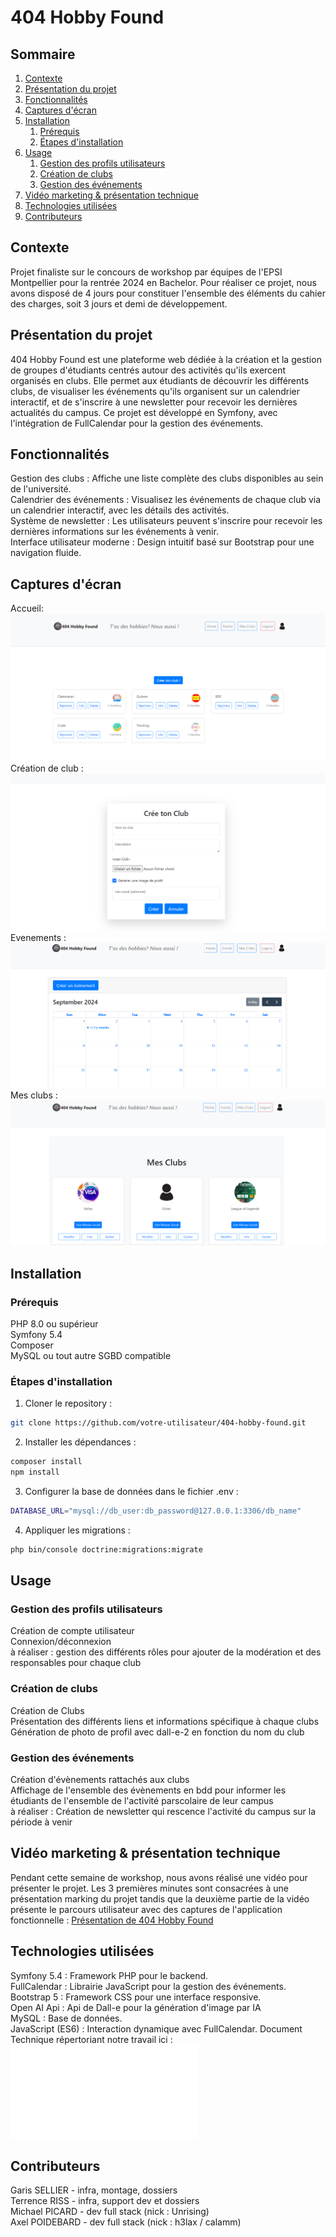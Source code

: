 # 404 Hobby Found

## Sommaire
1. [Contexte](#contexte)
2. [Présentation du projet](#présentation-du-projet)
3. [Fonctionnalités](#fonctionnalités)
4. [Captures d'écran](#captures-décran)
5. [Installation](#installation)
   1. [Prérequis](#prérequis)
   2. [Étapes d'installation](#étapes-dinstallation)
6. [Usage](#usage)
   1. [Gestion des profils utilisateurs](#gestion-des-profils-utilisateurs)
   2. [Création de clubs](#création-de-clubs)
   3. [Gestion des événements](#gestion-des-événements)
7. [Vidéo marketing & présentation technique](#vidéo-marketing--présentation-technique)
8. [Technologies utilisées](#technologies-utilisées)
9. [Contributeurs](#contributeurs)

## Contexte
Projet finaliste sur le concours de workshop par équipes de l'EPSI Montpellier pour la rentrée 2024 en Bachelor. Pour réaliser ce projet, nous avons disposé de 4 jours pour constituer l'ensemble des éléments du cahier des charges, soit 3 jours et demi de développement. 

## Présentation du projet
404 Hobby Found est une plateforme web dédiée à la création et la gestion de groupes d'étudiants centrés autour des activités qu'ils exercent organisés en clubs. Elle permet aux étudiants de découvrir les différents clubs, de visualiser les événements qu'ils organisent sur un calendrier interactif, et de s'inscrire à une newsletter pour recevoir les dernières actualités du campus. Ce projet est développé en Symfony, avec l'intégration de FullCalendar pour la gestion des événements.

## Fonctionnalités
Gestion des clubs : Affiche une liste complète des clubs disponibles au sein de l'université.<br>
Calendrier des événements : Visualisez les événements de chaque club via un calendrier interactif, avec les détails des activités.<br>
Système de newsletter : Les utilisateurs peuvent s'inscrire pour recevoir les dernières informations sur les événements à venir.<br>
Interface utilisateur moderne : Design intuitif basé sur Bootstrap pour une navigation fluide.

## Captures d'écran
Accueil:<br>
![Accueil](public/img/captures/Accueil.PNG)<br>
Création de club : <br>
![Création de club](public/img/captures/Crea_club.PNG)<br>
Evenements : <br>
![Evenements](public/img/captures/Evenements.PNG)<br>
Mes clubs :<br>
![Mes clubs](public/img/captures/Mes_clubs.PNG)

## Installation
### Prérequis
PHP 8.0 ou supérieur<br>
Symfony 5.4<br>
Composer<br>
MySQL ou tout autre SGBD compatible
### Étapes d'installation
1. Cloner le repository : 
```bash
git clone https://github.com/votre-utilisateur/404-hobby-found.git
```
2. Installer les dépendances :
```bash
composer install
npm install
```
3. Configurer la base de données dans le fichier .env :
```bash
DATABASE_URL="mysql://db_user:db_password@127.0.0.1:3306/db_name"
```
4. Appliquer les migrations :
```bash
php bin/console doctrine:migrations:migrate
```

## Usage
### Gestion des profils utilisateurs
Création de compte utilisateur<br>
Connexion/déconnexion<br>
à réaliser : gestion des différents rôles pour ajouter de la modération et des responsables pour chaque club
### Création de clubs
Création de Clubs<br>
Présentation des différents liens et informations spécifique à chaque clubs<br>
Génération de photo de profil avec dall-e-2 en fonction du nom du club
### Gestion des événements
Création d'évènements rattachés aux clubs<br>
Affichage de l'ensemble des évènements en bdd pour informer les étudiants de l'ensemble de l'activité parscolaire de leur campus<br>
à réaliser : Création de newsletter qui rescence l'activité du campus sur la période à venir

## Vidéo marketing & présentation technique
Pendant cette semaine de workshop, nous avons réalisé une vidéo pour présenter le projet. Les 3 premières minutes sont consacrées à une présentation marking du projet tandis que la deuxième partie de la vidéo présente le parcours utilisateur avec des captures de l'application fonctionnelle : [Présentation de 404 Hobby Found](https://youtu.be/c667akO-25o)

## Technologies utilisées
Symfony 5.4 : Framework PHP pour le backend.<br>
FullCalendar : Librairie JavaScript pour la gestion des événements.<br>
Bootstrap 5 : Framework CSS pour une interface responsive.<br>
Open AI Api : Api de Dall-e pour la génération d'image par IA<br>
MySQL : Base de données.<br>
JavaScript (ES6) : Interaction dynamique avec FullCalendar.
Document Technique répertoriant notre travail ici :
![Document Technique](docs/workshop2425-b3g26-doctech.pdf)

## Contributeurs
Garis SELLIER - infra, montage, dossiers<br>
Terrence RISS - infra, support dev et dossiers<br>
Michael PICARD - dev full stack (nick : Unrising)<br>
Axel POIDEBARD - dev full stack (nick : h3lax / calamm)

